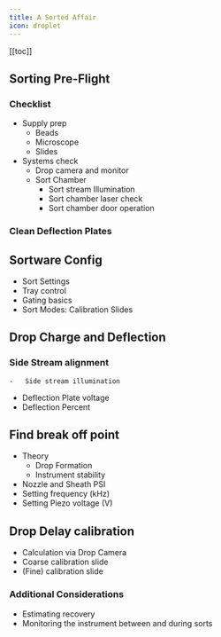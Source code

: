 ```yaml
---
title: A Sorted Affair
icon: droplet
---
```




<!-- Reference Links -->
<!-- Usage -->
<!-- [img-label]: ./assets/filename.png -->
<!-- ![Caption Text][img-label] -->
<!-- Assets -->

<!-- URLs -->

<!-- End Ref Links -->


[[toc]]



## Sorting Pre-Flight

### Checklist

-   Supply prep
    -   Beads
    -   Microscope 
    -   Slides
-   Systems check
    -   Drop camera and monitor
    -   Sort Chamber
        -   Sort stream Illumination
        -   Sort chamber laser check
        -   Sort chamber door operation


### Clean Deflection Plates

## Sortware Config

-   Sort Settings
-   Tray control
-   Gating basics 
-   Sort Modes: Calibration Slides

## Drop Charge and Deflection

### Side Stream alignment

    -   Side stream illumination
-   Deflection Plate voltage 
-   Deflection Percent

## Find break off point

-   Theory
    -   Drop Formation
    -   Instrument stability
-   Nozzle and Sheath PSI
-   Setting frequency (kHz)
-   Setting Piezo voltage (V)



## Drop Delay calibration

-   Calculation via Drop Camera
-   Coarse calibration slide
-   (Fine) calibration slide

### Additional Considerations

-   Estimating recovery
-   Monitoring the instrument between and during sorts




